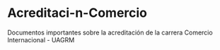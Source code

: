 # Acreditaci-n-Comercio
Documentos importantes sobre la acreditación de la carrera Comercio Internacional - UAGRM
